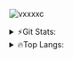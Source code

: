 
<p align="left"> <img src="https://komarev.com/ghpvc/?username=vxxxxc&label=Profile%20views&color=0e75b6&style=flat" alt="vxxxxc" /> </p>

<!--START_SECTION:waka-->
<!--END_SECTION:waka-->

<details>
  <summary>⚡️Git Stats:</summary>
<p>&nbsp;<img align="left" src="https://github-readme-stats.vercel.app/api?username=vxxxxc&count_private=true&show_icons=true&theme=onedark&locale=en" alt="vxxxxc" /></p>
<p><img align="left" src="https://github-readme-streak-stats.herokuapp.com/?user=vxxxxc&theme=dracula&count_private=true" alt="vxxxxc" /></p>

[![VxxxxC's github activity graph](https://activity-graph.herokuapp.com/graph?username=vxxxxc&theme=synthwave-84)](https://github.com/vxxxxc/github-readme-activity-graph)
  
</details>



<details>
  <summary>🔥Top Langs:</summary>
<img align="center" src="https://github-readme-stats.vercel.app/api/top-langs/?username=vxxxxc&layout=compact&theme=onedark" alt="Steven Cheng 's Top Langs">
</details>

